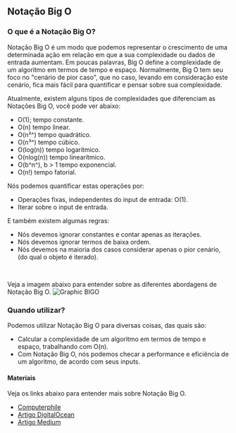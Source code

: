## Notação Big O

### O que é a Notação Big O?

Notação Big O é um modo que podemos representar o crescimento de uma determinada ação em relação em que a sua complexidade ou dados de entrada aumentam. Em poucas palavras, Big O define a complexidade de um algoritmo em termos de tempo e espaço. Normalmente, Big O tem seu foco no "cenário de pior caso", que no caso, levando em consideração este cenário, fica mais fácil para quantificar e pensar sobre sua complexidade.

Atualmente, existem alguns tipos de complexidades que diferenciam as Notações Big O, você pode ver abaixo:

- O(1); tempo constante.
- O(n) tempo linear.
- O(n²^) tempo quadrático.
- O(n³^) tempo cúbico.
- O(log(n)) tempo logarítmico.
- O(nlog(n)) tempo linearítmico.
- O(b^n^), b > 1 tempo exponencial.
- O(n!) tempo fatorial.

Nós podemos quantificar estas operações por:

- Operações fixas, independentes do input de entrada: O(1).
- Iterar sobre o input de entrada.

E também existem algumas regras:

- Nós devemos ignorar constantes e contar apenas as iterações.
- Nós devemos ignorar termos de baixa ordem.
- Nós devemos na maioria dos casos considerar apenas o pior cenário, (do qual o objeto é iterado).

<br>

Veja a imagem abaixo para entender sobre as diferentes abordagens de Notação Big O.
![Graphic BIGO](https://assets.digitalocean.com/articles/alligator/js/big-o-notation/o-complexity.png)

### Quando utilizar?

Podemos utilizar Notação Big O para diversas coisas, das quais são:

- Calcular a complexidade de um algoritmo em termos de tempo e espaço, trabalhando com O(n).
- Com Notação Big O, nós podemos checar a performance e eficiência de um algoritmo, de acordo com seus inputs.

#### Materiais

Veja os links abaixo para entender mais sobre Notação Big O.

- [Computerphile](https://www.youtube.com/watch?v=kgBjXUE_Nwc)
- [Artigo DigitalOcean](https://www.digitalocean.com/community/tutorials/js-big-o-notation)
- [Artigo Medium](https://medium.com/@erichnyaga1/the-big-o-notation-in-typescript-7f0a0221969d)
